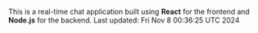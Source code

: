 This is a real-time chat application built using **React** for the frontend and **Node.js** for the backend.
Last updated: Fri Nov  8 00:36:25 UTC 2024
